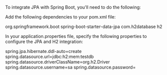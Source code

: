 To integrate JPA with Spring Boot, you'll need to do the following:

Add the following dependencies to your pom.xml file:

<dependency>
    <groupId>org.springframework.boot</groupId>
    <artifactId>spring-boot-starter-data-jpa</artifactId>
</dependency>

<dependency>
    <groupId>com.h2database</groupId>
    <artifactId>h2</artifactId>
</dependency>


In your application.properties file, specify the following properties to configure the JPA and H2 integration:


spring.jpa.hibernate.ddl-auto=create
spring.datasource.url=jdbc:h2:mem:testdb
spring.datasource.driverClassName=org.h2.Driver
spring.datasource.username=sa
spring.datasource.password=
